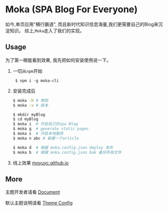 # Moka (SPA Blog For Everyone)

如今,单页应用"横行霸道", 而且新时代知识信息海量,我们更需要自己的Blog来沉淀知识。
综上,`Moka`走入了我们的实现。


## Usage

为了第一眼能看到效果, 我先把如何安装使用说一下。

1. 一切从`npm`开始

        $ npm i -g moka-cli
2. 安装完成后

    ```sh    
    $ moka -h # 帮助
    $ moka -v # 版本
    
    $ mkdir myBlog
    $ cd myBlog
    $ moka i  # 开启自己的spa Blog
    $ moka g  # generate static pages
    $ moka s  # 开启本地服务
    $ moka n abc # 新建一个article
    
    $ moka d  # 根据 moka.config.json deploy 发布
    $ moka b  # 根据 moka.config.json bak 备份所有文件
    ``` 

3. 线上效果
    [moyuyc.github.io](https://moyuyc.github.io/)
    

## More

主题开发者请看 [Document](DOCUMENT.md)

默认主题说明请看 [Theme Config](THEME_README.md)

 

